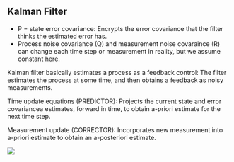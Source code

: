 ## Kalman Filter
- P = state error covariance: Encrypts the error covariance that the filter thinks the estimated error has.
- Process noise covariance (Q) and measurement noise covaraince (R) can change each time step or measurement in reality, but we assume constant here. 

Kalman filter basically estimates a process as a feedback control: The filter estimates the process at some time, and then obtains a feedback as noisy measurements.

Time update equations (PREDICTOR): Projects the current state and error covariancea estimates, forward in time, to obtain  a-priori estimate for the next time step.

Measurement update (CORRECTOR): Incorporates new measurement into a-priori estimate to obtain an a-posteriori estimate.

![](KalmanFilters/KalmanFilter/resources/Kalman_predict_correct.png)